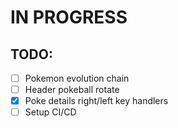 # IN PROGRESS

## TODO:
- [ ] Pokemon evolution chain
- [ ] Header pokeball rotate
- [x] Poke details right/left key handlers
- [ ] Setup CI/CD
